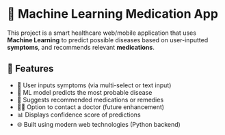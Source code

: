 # 💊 Machine Learning Medication App

This project is a smart healthcare web/mobile application that uses **Machine Learning** to predict possible diseases based on user-inputted **symptoms**, and recommends relevant **medications**.

## 🧠 Features

- 🤒 User inputs symptoms (via multi-select or text input)
- 🧬 ML model predicts the most probable disease
- 💊 Suggests recommended medications or remedies
- 🧑‍⚕️ Option to contact a doctor (future enhancement)
- 📊 Displays confidence score of predictions
- 🌐 Built using modern web technologies (Python backend)
